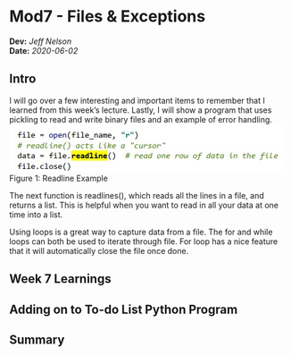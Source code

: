 # Mod7 - Files & Exceptions
**Dev:** *Jeff Nelson*  
**Date:** *2020-06-02*

## Intro  
I will go over a few interesting and important items to remember that I learned from this week’s lecture. Lastly, I will show a program that uses pickling to read and write binary files and an example of error handling. 
![Readline Example](https://github.com/jnelson22/IntroToProg-Python-Mod07/blob/master/docs/Fig%201.jpg "Readline Example")    
Figure 1: Readline Example

The next function is readlines(), which reads all the lines in a file, and returns a list. This is helpful when you want to read in all your data at one time into a list. 


Using loops is a great way to capture data from a file. The for and while loops can both be used to iterate through file. For loop has a nice feature that it will automatically close the file once done. 




## Week 7 Learnings

## Adding on to To-do List Python Program

## Summary
